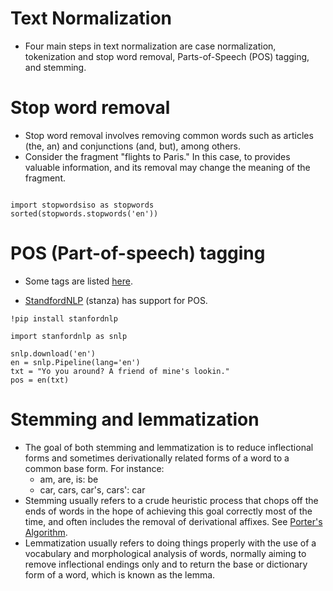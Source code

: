# Text Normalization
- Four main steps in text normalization are case normalization, tokenization and stop word removal, Parts-of-Speech (POS) tagging, and stemming.

# Stop word removal
- Stop word removal involves removing common words such as articles (the, an) and conjunctions (and, but), among others.
- Consider the fragment "flights to Paris." In this case, to provides valuable information, and its removal may change the meaning of the fragment.

```

import stopwordsiso as stopwords
sorted(stopwords.stopwords('en'))

```

# POS (Part-of-speech) tagging

- Some tags are listed [here](https://universaldependencies.org/docs/tagset-conversion/en-penn-uposf.html).

- [StandfordNLP](https://stanfordnlp.github.io/stanza/pos.html) (stanza) has support for POS.

```
!pip install stanfordnlp

import stanfordnlp as snlp

snlp.download('en')
en = snlp.Pipeline(lang='en')
txt = "Yo you around? A friend of mine's lookin."
pos = en(txt)
```
# Stemming and lemmatization
- The goal of both stemming and lemmatization is to reduce inflectional forms and sometimes derivationally related forms of a word to a common base form. For instance:
  - am, are, is: be
  - car, cars, car's, cars': car
- Stemming usually refers to a crude heuristic process that chops off the ends of words in the hope of achieving this goal correctly most of the time, and often includes the removal of derivational affixes. See [Porter's Algorithm](http://citeseerx.ist.psu.edu/viewdoc/download?doi=10.1.1.848.7219&rep=rep1&type=pdf).
- Lemmatization usually refers to doing things properly with the use of a vocabulary and morphological analysis of words, normally aiming to remove inflectional endings only and to return the base or dictionary form of a word, which is known as the lemma.


